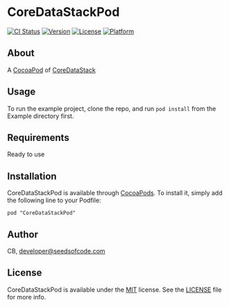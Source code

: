 # CoreDataStackPod

[![CI Status](http://img.shields.io/travis/CB/CoreDataStackPod.svg?style=flat)](https://travis-ci.org/seedsofcode/CoreDataStackPod.svg?branch=master)
[![Version](https://img.shields.io/cocoapods/v/CoreDataStackPod.svg?style=flat)](http://cocoadocs.org/docsets/CoreDataStackPod)
[![License](https://img.shields.io/cocoapods/l/CoreDataStackPod.svg?style=flat)](http://cocoadocs.org/docsets/CoreDataStackPod)
[![Platform](https://img.shields.io/cocoapods/p/CoreDataStackPod.svg?style=flat)](http://cocoadocs.org/docsets/CoreDataStackPod)

## About
A [CocoaPod](http://cocoapods.org) of [CoreDataStack](https://github.com/adamgit/CoreDataStack)

## Usage

To run the example project, clone the repo, and run `pod install` from the Example directory first.

## Requirements
Ready to use

## Installation

CoreDataStackPod is available through [CocoaPods](http://cocoapods.org). To install
it, simply add the following line to your Podfile:

    pod "CoreDataStackPod"

## Author

CB, developer@seedsofcode.com

## License

CoreDataStackPod is available under the [MIT](http://opensource.org/licenses/MIT) license. See the [LICENSE](LICENSE) file for more info.

